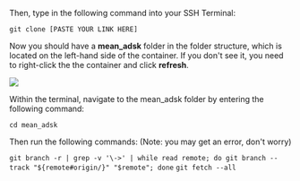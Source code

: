 Then, type in the following command into your SSH Terminal:
   
   `git clone [PASTE YOUR LINK HERE]`

Now you should have a **mean_adsk** folder in the folder structure, which is located on the left-hand side of the container. If you don't see it, you need to right-click the the container and click **refresh**. 

![](http://i63.tinypic.com/52yzyq.jpg)


Within the terminal, navigate to the mean_adsk folder by entering the following command: 

  `cd mean_adsk`


Then run the following commands: (Note: you may get an error, don't worry)
 
   `git branch -r | grep -v '\->' | while read remote; do git branch --track "${remote#origin/}" "$remote"; done`
   `git fetch --all`
